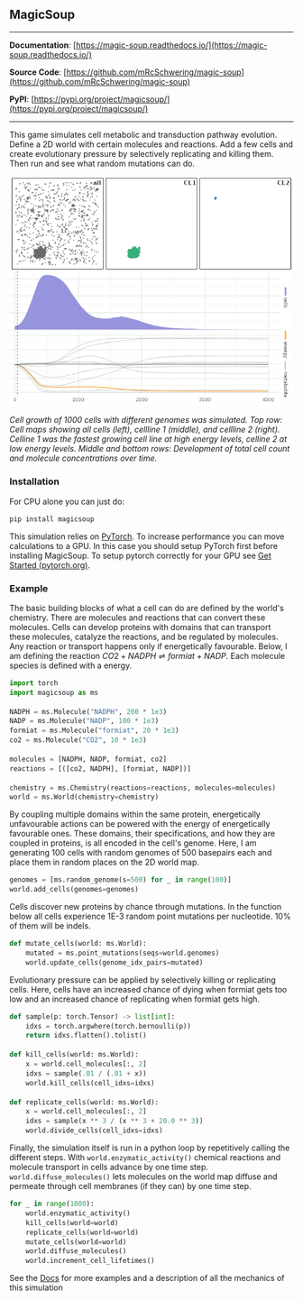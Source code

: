 ## MagicSoup

---

**Documentation**: [https://magic-soup.readthedocs.io/](https://magic-soup.readthedocs.io/)

**Source Code**: [https://github.com/mRcSchwering/magic-soup](https://github.com/mRcSchwering/magic-soup)

**PyPI**: [https://pypi.org/project/magicsoup/](https://pypi.org/project/magicsoup/)

---

This game simulates cell metabolic and transduction pathway evolution.
Define a 2D world with certain molecules and reactions.
Add a few cells and create evolutionary pressure by selectively replicating and killing them.
Then run and see what random mutations can do.

![random cells](https://raw.githubusercontent.com/mRcSchwering/magic-soup/main/docs/img/animation.gif)

_Cell growth of 1000 cells with different genomes was simulated. Top row: Cell maps showing all cells (left), cellline 1 (middle), and cellline 2 (right). Celline 1 was the fastest growing cell line at high energy levels, celline 2 at low energy levels. Middle and bottom rows: Development of total cell count and molecule concentrations over time._

### Installation

For CPU alone you can just do:

```bash
pip install magicsoup
```

This simulation relies on [PyTorch](https://pytorch.org/).
To increase performance you can move calculations to a GPU.
In this case you should setup PyTorch first before installing MagicSoup.
To setup pytorch correctly for your GPU see [Get Started (pytorch.org)](https://pytorch.org/get-started/locally/).

### Example

The basic building blocks of what a cell can do are defined by the world's chemistry.
There are molecules and reactions that can convert these molecules.
Cells can develop proteins with domains that can transport these molecules,
catalyze the reactions, and be regulated by molecules.
Any reaction or transport happens only if energetically favourable.
Below, I am defining the reaction $CO2 + NADPH \rightleftharpoons formiat + NADP$.
Each molecule species is defined with a energy.

```python
import torch
import magicsoup as ms

NADPH = ms.Molecule("NADPH", 200 * 1e3)
NADP = ms.Molecule("NADP", 100 * 1e3)
formiat = ms.Molecule("formiat", 20 * 1e3)
co2 = ms.Molecule("CO2", 10 * 1e3)

molecules = [NADPH, NADP, formiat, co2]
reactions = [([co2, NADPH], [formiat, NADP])]

chemistry = ms.Chemistry(reactions=reactions, molecules=molecules)
world = ms.World(chemistry=chemistry)
```

By coupling multiple domains within the same protein, energetically unfavourable actions
can be powered with the energy of energetically favourable ones.
These domains, their specifications, and how they are coupled in proteins, is all encoded in the cell's genome.
Here, I am generating 100 cells with random genomes of 500 basepairs each and place them
in random places on the 2D world map.

```python
genomes = [ms.random_genome(s=500) for _ in range(100)]
world.add_cells(genomes=genomes)
```

Cells discover new proteins by chance through mutations.
In the function below all cells experience 1E-3 random point mutations per nucleotide.
10% of them will be indels.

```python
def mutate_cells(world: ms.World):
    mutated = ms.point_mutations(seqs=world.genomes)
    world.update_cells(genome_idx_pairs=mutated)
```

Evolutionary pressure can be applied by selectively killing or replicating cells.
Here, cells have an increased chance of dying when formiat gets too low
and an increased chance of replicating when formiat gets high.

```python
def sample(p: torch.Tensor) -> list[int]:
    idxs = torch.argwhere(torch.bernoulli(p))
    return idxs.flatten().tolist()

def kill_cells(world: ms.World):
    x = world.cell_molecules[:, 2]
    idxs = sample(.01 / (.01 + x))
    world.kill_cells(cell_idxs=idxs)

def replicate_cells(world: ms.World):
    x = world.cell_molecules[:, 2]
    idxs = sample(x ** 3 / (x ** 3 + 20.0 ** 3))
    world.divide_cells(cell_idxs=idxs)
```

Finally, the simulation itself is run in a python loop by repetitively calling the different steps.
With `world.enzymatic_activity()` chemical reactions and molecule transport
in cells advance by one time step.
`world.diffuse_molecules()` lets molecules on the world map diffuse and permeate through cell membranes
(if they can) by one time step.

```python
for _ in range(1000):
    world.enzymatic_activity()
    kill_cells(world=world)
    replicate_cells(world=world)
    mutate_cells(world=world)
    world.diffuse_molecules()
    world.increment_cell_lifetimes()
```

See the [Docs](https://magic-soup.readthedocs.io/) for more examples and a description of all the mechanics of this simulation

